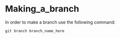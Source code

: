 # Making_a_branch
In order to make a branch use the following command:

```git
git branch branch_name_here
```

